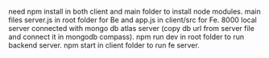 need npm install in both client and main folder to install node modules.
main files server.js in root folder for Be and app.js in client/src for Fe.
8000 local server connected with mongo db atlas server (copy db url from server file and connect it in mongodb compass).
npm run dev in root folder to run backend server.
npm start in client folder to run fe server.
